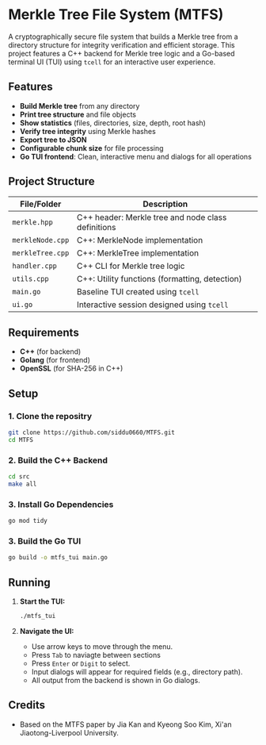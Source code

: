 # Merkle Tree File System (MTFS)

A cryptographically secure file system that builds a Merkle tree from a directory structure for integrity verification and efficient storage. This project features a C++ backend for Merkle tree logic and a Go-based terminal UI (TUI) using `tcell` for an interactive user experience.

## Features

- **Build Merkle tree** from any directory
- **Print tree structure** and file objects
- **Show statistics** (files, directories, size, depth, root hash)
- **Verify tree integrity** using Merkle hashes
- **Export tree to JSON**
- **Configurable chunk size** for file processing
- **Go TUI frontend**: Clean, interactive menu and dialogs for all operations

## Project Structure

| File/Folder      | Description                                       |
|------------------|---------------------------------------------------|
| `merkle.hpp`     | C++ header: Merkle tree and node class definitions|
| `merkleNode.cpp` | C++: MerkleNode implementation                    |
| `merkleTree.cpp` | C++: MerkleTree implementation                    |
| `handler.cpp`    | C++ CLI for Merkle tree logic                     |
| `utils.cpp`      | C++: Utility functions (formatting, detection)    |
| `main.go`        | Baseline TUI created using `tcell`                |
| `ui.go`          | Interactive session designed using `tcell`        |

## Requirements

- **C++** (for backend)
- **Golang** (for frontend)
- **OpenSSL** (for SHA-256 in C++)

## Setup

### 1. Clone the repositry

```sh
git clone https://github.com/siddu0660/MTFS.git
cd MTFS
```

### 2. Build the C++ Backend

```sh
cd src
make all
```

### 3. Install Go Dependencies

```sh
go mod tidy
```

### 3. Build the Go TUI

```sh
go build -o mtfs_tui main.go
```

## Running

1. **Start the TUI:**

   ```sh
   ./mtfs_tui
   ```

2. **Navigate the UI:**
   - Use arrow keys to move through the menu.
   - Press `Tab` to naviagte between sections
   - Press `Enter` or `Digit` to select.
   - Input dialogs will appear for required fields (e.g., directory path).
   - All output from the backend is shown in Go dialogs.

## Credits

- Based on the MTFS paper by Jia Kan and Kyeong Soo Kim, Xi'an Jiaotong-Liverpool University.
